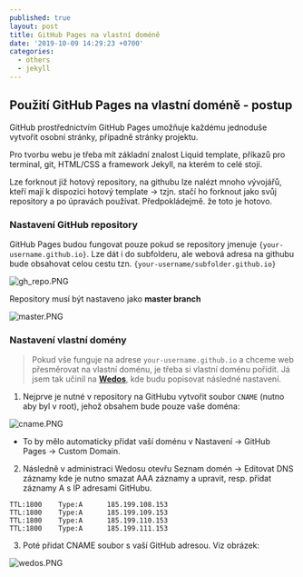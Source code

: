 ```yaml
---
published: true
layout: post
title: GitHub Pages na vlastní doméně
date: '2019-10-09 14:29:23 +0700'
categories:
  - others
  - jekyll
---
```

## Použití GitHub Pages na vlastní doméně - postup
			
GitHub prostřednictvím GitHub Pages umožňuje každému jednoduše vytvořit osobní stránky, případně stránky projektu. 

Pro tvorbu webu je třeba mít základní znalost Liquid template, příkazů pro terminal, git, HTML/CSS a framework Jekyll, na kterém to celé stojí.

Lze forknout již hotový repository, na githubu lze nalézt mnoho vývojářů, kteří mají k dispozici hotový template -> tzjn. stačí ho forknout jako svůj repository a po úpravách používat. Předpokládejmě. že toto je hotovo.

### Nastavení GitHub repository
			
GitHub Pages budou fungovat pouze pokud se repository jmenuje  `{your-username.github.io}`. Lze dát i do subfolderu, ale webová adresa na githubu bude obsahovat celou cestu tzn. `{your-username/subfolder.github.io}`



![gh_repo.PNG](https://raw.githubusercontent.com/zdenolab/zdenolab.github.io/master/static/img/_posts/gh_repo.PNG "repository")

Repository musí být nastaveno jako **master branch**


![master.PNG](https://raw.githubusercontent.com/zdenolab/zdenolab.github.io/master/static/img/_posts/master.PNG "master_branch")

### Nastavení vlastní domény


> Pokud vše funguje na adrese `your-username.github.io` a chceme web přesměrovat na vlastní doménu, je třeba si vlastní doménu pořídit. Já jsem tak učinil na **[Wedos](https://www.wedos.cz/)**, kde budu popisovat následné nastavení.

1. Nejprve je nutné v repository na GitHubu vytvořit soubor `CNAME` (nutno aby byl v root), jehož obsahem bude pouze vaše doména:


![cname.PNG](https://raw.githubusercontent.com/zdenolab/zdenolab.github.io/master/static/img/_posts/cname.PNG "CNAME")

- To by mělo automaticky přidat vaší doménu v Nastavení -> GitHub Pages -> Custom Domain.


2. Následně v administraci Wedosu otevřu Seznam domén -> Editovat DNS záznamy kde je nutno smazat AAA záznamy a upravit, resp. přidat záznamy A s IP adresami GitHubu.


```
TTL:1800	Type:A		185.199.108.153
TTL:1800	Type:A		185.199.109.153
TTL:1800	Type:A		185.199.110.153
TTL:1800	Type:A		185.199.111.153
```

3. Poté přidat CNAME soubor s vaší GitHub adresou. Viz obrázek:


![wedos.PNG](https://raw.githubusercontent.com/zdenolab/zdenolab.github.io/master/static/img/_posts/wedos.PNG "WEDOS")

